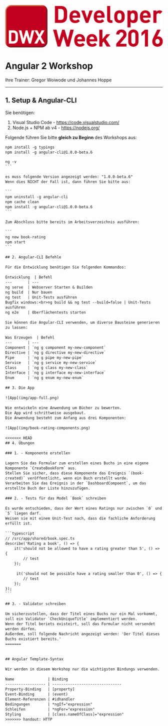 ![Logo](img/DeveloperWeek2016.png)

# Angular 2 Workshop

Ihre Trainer:  Gregor Woiwode und Johannes Hoppe

<hr>

## 1. Setup & Angular-CLI

Sie benötigen:

1. Visual Studio Code - https://code.visualstudio.com/
2. Node.js + NPM ab v4 - https://nodejs.org/

Folgende führen Sie bitte __gleich zu Beginn__ des Workshops aus:

```
npm install -g typings
npm install -g angular-cli@1.0.0-beta.6
```

````
ng -v
```

es muss folgende Version angezeigt werden: "1.0.0-beta.6"
Wenn dies NICHT der Fall ist, dann führen Sie bitte aus:

```
npm uninstall -g angular-cli
npm cache clean
npm install -g angular-cli@1.0.0-beta.6
```

Zum Abschluss bitte bereits im Arbeitsverzeichnis ausführen:

```
ng new book-rating
npm start
```

## 2. Angular-CLI Befehle

Für die Entwicklung benötigen Sie folgenden Kommandos:

Entwicklung  | Befehl
---       | ---
ng serve  | Webserver Starten & Builden
ng build  | Nur bauen
ng test   | Unit-Tests ausführen
Bugfix windows:<br>ng build && ng test --build=false | Unit-Tests ausführen
ng e2e    | Oberflächentests starten

Sie können die Angular-CLI verwenden, um diverse Bausteine generieren zu lassen:

Was Erzeugen  | Befehl
---       | ---
Component | `ng g component my-new-component`
Directive | `ng g directive my-new-directive`
Pipe      | `ng g pipe my-new-pipe`
Service   | `ng g service my-new-service`
Class     | `ng g class my-new-class`
Interface | `ng g interface my-new-interface`
Enum      | `ng g enum my-new-enum`

## 3. Die App

![App](img/app-full.png)

Wie entwickeln eine Anwendung um Bücher zu bewerten.
Die App wird schrittweise ausgebaut.
Die Anwendung besteht zum Anfang aus drei Komponenten:

![App](img/book-rating-components.png)

<<<<<<< HEAD
## 4. Übungen

### 1. - Komponente erstellen

Lagern Sie das Formular zum erstellen eines Buchs in eine eigene Komponente `CreateBookForm` aus.
Stellen Sie sicher, dass diese Komponente das Ereignis `(book-created)` veröffentlicht, wenn ein Buch erstellt wurde.
Verarbeiten Sie das Ereignis in der `DashboardCompoent`, um das erstellte Buch der Liste hinzuzufügen. 

### 2. - Tests für das Model `Book` schreiben

Es wurde entschieden, dass der Wert eines Ratings nur zwischen `0` und `5` liegen darf.
Weisen sie mit einem Unit-Test nach, dass die fachliche Anforderung erfüllt ist.

```typescript
// /src/app/shared/book.spec.ts
describe('Rating a book', () => {
    it('should not be allowed to have a rating greater than 5', () => {
        // test
    });

     it('should not be possible have a rating smaller than 0', () => {
        // test
    });
});
```

## 3. - Validator schreiben

Um sicherzustellen, dass der Titel eines Buchs nur ein Mal vorkommt, soll ein Validator `CheckUniqueTitle` implementiert werden.
Wenn der Titel beriets existeirt, soll das Formular nicht versendet werden dürfen.
Außerdem, soll folgende Nachricht angezeigt werden: 'Der Titel dieses Buchs existiert bereits.'
=======


## Angular Template-Syntax

Wir werden in diesem Workshop nur die wichtigsten Bindungs verwenden.

Name               | Binding
------------------ | -------------------------------
Property-Binding   | [property]
Event-Binding      | (event)
Element-Referenzen | #idhandler
Bedingungen        | *ngIf="expression"
Schleifen          | *ngFor="expression"
Styling            | [class.nameOfClass]="expression" 
>>>>>>> handout: HTTP
